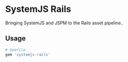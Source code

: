 # SystemJS Rails

Bringing SystemJS and JSPM to the Rails asset pipeline..

## Usage

``` ruby
# Gemfile
gem 'systemjs-rails'
```
